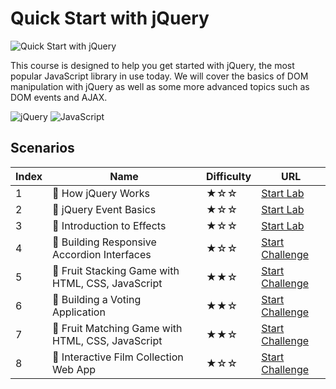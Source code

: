 # Quick Start with jQuery

![Quick Start with jQuery](https://cover-creator.labex.io/quick-start-with-jquery.png)

This course is designed to help you get started with jQuery, the most popular JavaScript library in use today. We will cover the basics of DOM manipulation with jQuery as well as some more advanced topics such as DOM events and AJAX. 

![jQuery](https://img.shields.io/badge/jQuery-whitesmoke?style=for-the-badge&logo=jquery)
![JavaScript](https://img.shields.io/badge/JavaScript-whitesmoke?style=for-the-badge&logo=javascript)


## Scenarios

|   Index | Name                                             | Difficulty   | URL                                                                        |
|---------|--------------------------------------------------|--------------|----------------------------------------------------------------------------|
|       1 | 📖 How jQuery Works                               | ★☆☆          | <a target='_blank' href='https://labex.io/labs/153752'>Start Lab</a>       |
|       2 | 📖 jQuery Event Basics                            | ★☆☆          | <a target='_blank' href='https://labex.io/labs/153789'>Start Lab</a>       |
|       3 | 📖 Introduction to Effects                        | ★☆☆          | <a target='_blank' href='https://labex.io/labs/153791'>Start Lab</a>       |
|       4 | 🎯 Building Responsive Accordion Interfaces       | ★☆☆          | <a target='_blank' href='https://labex.io/labs/300288'>Start Challenge</a> |
|       5 | 🎯 Fruit Stacking Game with HTML, CSS, JavaScript | ★★☆          | <a target='_blank' href='https://labex.io/labs/300292'>Start Challenge</a> |
|       6 | 🎯 Building a Voting Application                  | ★★☆          | <a target='_blank' href='https://labex.io/labs/300303'>Start Challenge</a> |
|       7 | 🎯 Fruit Matching Game with HTML, CSS, JavaScript | ★★☆          | <a target='_blank' href='https://labex.io/labs/300290'>Start Challenge</a> |
|       8 | 🎯 Interactive Film Collection Web App            | ★☆☆          | <a target='_blank' href='https://labex.io/labs/300286'>Start Challenge</a> |

